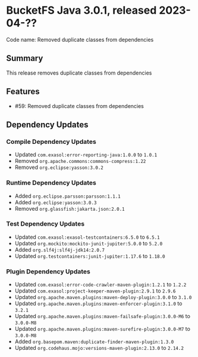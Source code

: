 # BucketFS Java 3.0.1, released 2023-04-??

Code name: Removed duplicate classes from dependencies

## Summary

This release removes duplicate classes from dependencies

## Features

* #59: Removed duplicate classes from dependencies

## Dependency Updates

### Compile Dependency Updates

* Updated `com.exasol:error-reporting-java:1.0.0` to `1.0.1`
* Removed `org.apache.commons:commons-compress:1.22`
* Removed `org.eclipse:yasson:3.0.2`

### Runtime Dependency Updates

* Added `org.eclipse.parsson:parsson:1.1.1`
* Added `org.eclipse:yasson:3.0.3`
* Removed `org.glassfish:jakarta.json:2.0.1`

### Test Dependency Updates

* Updated `com.exasol:exasol-testcontainers:6.5.0` to `6.5.1`
* Updated `org.mockito:mockito-junit-jupiter:5.0.0` to `5.2.0`
* Added `org.slf4j:slf4j-jdk14:2.0.7`
* Updated `org.testcontainers:junit-jupiter:1.17.6` to `1.18.0`

### Plugin Dependency Updates

* Updated `com.exasol:error-code-crawler-maven-plugin:1.2.1` to `1.2.2`
* Updated `com.exasol:project-keeper-maven-plugin:2.9.1` to `2.9.6`
* Updated `org.apache.maven.plugins:maven-deploy-plugin:3.0.0` to `3.1.0`
* Updated `org.apache.maven.plugins:maven-enforcer-plugin:3.1.0` to `3.2.1`
* Updated `org.apache.maven.plugins:maven-failsafe-plugin:3.0.0-M6` to `3.0.0-M8`
* Updated `org.apache.maven.plugins:maven-surefire-plugin:3.0.0-M7` to `3.0.0-M8`
* Added `org.basepom.maven:duplicate-finder-maven-plugin:1.3.0`
* Updated `org.codehaus.mojo:versions-maven-plugin:2.13.0` to `2.14.2`
